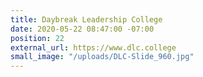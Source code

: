 ```yaml
---
title: Daybreak Leadership College
date: 2020-05-22 08:47:00 -07:00
position: 22
external_url: https://www.dlc.college
small_image: "/uploads/DLC-Slide_960.jpg"
---
```


